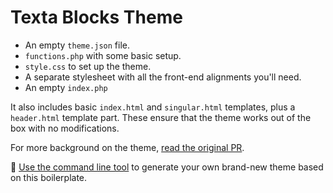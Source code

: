 # Texta Blocks Theme



- An empty `theme.json` file. 
- `functions.php` with some basic setup.
- `style.css` to set up the theme.
- A separate stylesheet with all the front-end alignments you'll need. 
- An empty `index.php`

It also includes basic `index.html` and `singular.html` templates, plus a `header.html` template part. These ensure that the theme works out of the box with no modifications. 

For more background on the theme, [read the original PR](https://github.com/WordPress/theme-experiments/pull/81). 

🌟 [Use the command line tool](https://github.com/WordPress/theme-experiments#generating-your-own-starter-theme) to generate your own brand-new theme based on this boilerplate.
